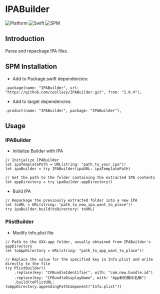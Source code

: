 # IPABuilder

![Platform](https://img.shields.io/badge/platform-macOS%20%7C%20Linux-lightgrey)
![Swift](https://img.shields.io/badge/Swift-5.9-orange)
![SPM](https://img.shields.io/badge/SPM-Supported-green)

## Introduction

Parse and repackage IPA files.

## SPM Installation

- Add to Package.swift dependencies:

```
.package(name: "IPABuilder", url: "https://github.com/coollazy/IPABuilder.git", from: "1.0.4"),
```

- Add to target dependencies:

```
.product(name: "IPABuilder", package: "IPABuilder"),
```

## Usage

### IPABuilder

- Initialize Builder with IPA

```
// Initialize IPABuilder
let ipaTemplatePath = URL(string: "path_to_your_ipa")!
let ipaBuilder = try IPABuilder(ipaURL: ipaTemplatePath)

// Get the path to the folder containing the extracted IPA contents
let appDirectory = try ipaBuilder.appDirectory()
```

- Build IPA

```
// Repackage the previously extracted folder into a new IPA
let toURL = URL(string: "path_to_new_ipa_want_to_place")!
try ipaBuilder.build(toDirectory: toURL)
```

### PlistBuilder

- Modify Info.plist file

```
// Path to the XXX.app folder, usually obtained from IPABuilder's appDirectory
let toAppDirectory = URL(string: "path_to_app_want_to_place")!

// Replace the value for the specified key in Info.plist and write directly to the file
try PlistBuilder()
	.replace(key: "CFBundleIdentifier", with: "com.new.bundle.id")
	.replace(key: "CFBundleDisplayName", with: "App新的顯示名稱")
	.build(toPlistURL: toAppDirectory.appendingPathComponent("Info.plist"))
```
